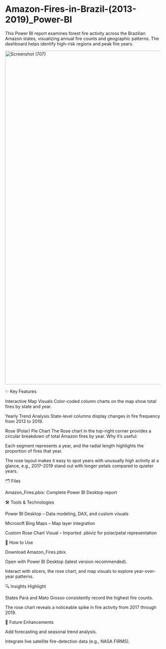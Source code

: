 # Amazon-Fires-in-Brazil-(2013-2019)_Power-BI

This Power BI report examines forest fire activity across the Brazilian Amazon states, visualizing annual fire counts and geographic patterns.
The dashboard helps identify high-risk regions and peak fire years.

<img width="1920" height="1080" alt="Screenshot (707)" src="https://github.com/user-attachments/assets/f50b7567-bdc6-4603-b6d5-5c4f448c6c59" />

✨ Key Features

Interactive Map Visuals
Color-coded column charts on the map show total fires by state and year.

Yearly Trend Analysis
State-level columns display changes in fire frequency from 2013 to 2019.

Rose (Polar) Pie Chart
The Rose chart in the top-right corner provides a circular breakdown of total Amazon fires by year.
Why it’s useful:

Each segment represents a year, and the radial length highlights the proportion of fires that year.

The rose layout makes it easy to spot years with unusually high activity at a glance, e.g., 2017–2019 stand out with longer petals compared to quieter years.

🗂 Files

Amazon_Fires.pbix: Complete Power BI Desktop report

🛠️ Tools & Technologies

Power BI Desktop – Data modeling, DAX, and custom visuals

Microsoft Bing Maps – Map layer integration

Custom Rose Chart Visual – Imported .pbiviz for polar/petal representation

🚀 How to Use

Download Amazon_Fires.pbix.

Open with Power BI Desktop (latest version recommended).

Interact with slicers, the rose chart, and map visuals to explore year-over-year patterns.

🔍 Insights Highlight

States Pará and Mato Grosso consistently record the highest fire counts.

The rose chart reveals a noticeable spike in fire activity from 2017 through 2019.

📌 Future Enhancements

Add forecasting and seasonal trend analysis.

Integrate live satellite fire-detection data (e.g., NASA FIRMS).
